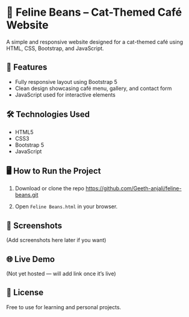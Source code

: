 # 🐾 Feline Beans – Cat-Themed Café Website

A simple and responsive website designed for a cat-themed café using HTML, CSS, Bootstrap, and JavaScript.

## 🚀 Features

- Fully responsive layout using Bootstrap 5
- Clean design showcasing café menu, gallery, and contact form
- JavaScript used for interactive elements

## 🛠️ Technologies Used

- HTML5
- CSS3
- Bootstrap 5
- JavaScript
  
## 🖥️ How to Run the Project

1. Download or clone the repo
   https://github.com/Geeth-anjali/feline-beans.git
   
3. Open `Feline Beans.html` in your browser.

## 📸 Screenshots

(Add screenshots here later if you want)

## 🌐 Live Demo

(Not yet hosted — will add link once it’s live)

## 📄 License

Free to use for learning and personal projects.
